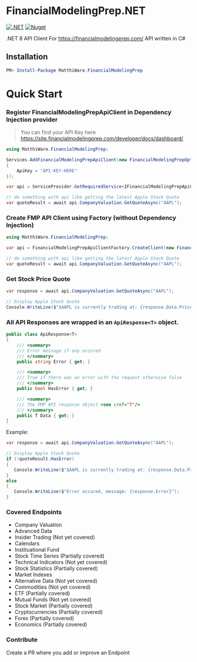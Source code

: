 # FinancialModelingPrep.NET

[![.NET](https://github.com/MatthiWare/FinancialModelingPrep.NET/actions/workflows/dotnet.yml/badge.svg)](https://github.com/MatthiWare/FinancialModelingPrep.NET/actions/workflows/dotnet.yml)
[![Nuget](https://buildstats.info/nuget/MatthiWare.FinancialModelingPrep)](https://www.nuget.org/packages/MatthiWare.FinancialModelingPrep/)

.NET 8 API Client For https://financialmodelingprep.com/ API written in C#

## Installation

```powershell
PM> Install-Package MatthiWare.FinancialModelingPrep
```

# Quick Start

### Register FinancialModelingPrepApiClient in Dependency Injection provider

> You can find your API Key here https://site.financialmodelingprep.com/developer/docs/dashboard/

```csharp
using MatthiWare.FinancialModelingPrep;

Services.AddFinancialModelingPrepApiClient(new FinancialModelingPrepOptions()
{
    ApiKey = "API-KEY-HERE"
});

var api = ServiceProvider.GetRequiredService<IFinancialModelingPrepApiClient>();

// do something with api like getting the latest Apple Stock Quote
var quoteResult = await api.CompanyValuation.GetQuoteAsync("AAPL");
```

### Create FMP API Client using Factory (without Dependency Injection)

```csharp
using MatthiWare.FinancialModelingPrep;

var api = FinancialModelingPrepApiClientFactory.CreateClient(new FinancialModelingPrepOptions());

// do something with api like getting the latest Apple Stock Quote
var quoteResult = await api.CompanyValuation.GetQuoteAsync("AAPL");
```

### Get Stock Price Quote

```csharp
var response = await api.CompanyValuation.GetQuoteAsync("AAPL");

// Display Apple Stock Quote
Console.WriteLine($"$AAPL is currently trading at: {response.Data.Price}");
```

### All API Responses are wrapped in an `ApiResponse<T>` object.

```csharp
public class ApiResponse<T>
{
    /// <summary>
    /// Error message if any occured
    /// </summary>
    public string Error { get; }

    /// <summary>
    /// True if there was an error with the request otherwise false
    /// </summary>
    public bool HasError { get; }

    /// <summary>
    /// The FMP API response object <see cref="T"/>
    /// </summary>
    public T Data { get; }
}
```

Example:

```csharp
var response = await api.CompanyValuation.GetQuoteAsync("AAPL");

// Display Apple Stock Quote
if (!quoteResult.HasError)
{
   Console.WriteLine($"$AAPL is currently trading at: {response.Data.Price}");
}
else
{
   Console.WriteLine($"Error occured, message: {response.Error}");
}
```

### Covered Endpoints

- Company Valuation
- Advanced Data
- Insider Trading (Not yet covered)
- Calendars
- Instituational Fund
- Stock Time Series (Partially covered)
- Technical Indicators (Not yet covered)
- Stock Statistics (Partially covered)
- Market Indexes
- Alternative Data (Not yet covered)
- Commodities (Not yet covered)
- ETF (Partially covered)
- Mutual Funds (Not yet covered)
- Stock Market (Partially covered)
- Cryptocurrencies (Partially covered)
- Forex (Partially covered)
- Economics (Partially covered)

### Contribute

Create a PR where you add or improve an Endpoint
